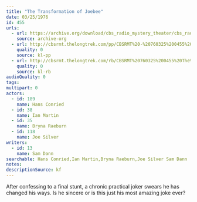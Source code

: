 ```yaml
---
title: "The Transformation of Joebee"
date: 03/25/1976
id: 455
urls: 
  - url: https://archive.org/download/cbs_radio_mystery_theater/cbs_radio_mystery_theater-0451-0500.zip/cbs_radio_mystery_theater-0451-0500%2Fcbsrmt_0455_the_transformation_of_joebee.mp3
    source: archive-org
  - url: http://cbsrmt.thelongtrek.com/pp/CBSRMT%20-%20760325%200455%20The%20Transformation%20of%20Joebee_pp.mp3
    quality: 0
    source: kl-pp
  - url: http://cbsrmt.thelongtrek.com/rb/CBSRMT%20760325%200455%20The%20Transformation%20of%20Joebee_wuwm%20recorded%208_10_76.mp3
    quality: 0
    source: kl-rb
audioQuality: 0
tags: 
multipart: 0
actors:  
  - id: 189
    name: Hans Conried  
  - id: 38
    name: Ian Martin  
  - id: 35
    name: Bryna Raeburn  
  - id: 118
    name: Joe Silver
writers:  
  - id: 13
    name: Sam Dann
searchable: Hans Conried,Ian Martin,Bryna Raeburn,Joe Silver Sam Dann
notes: 
descriptionSource: kf
---
```

After confessing to a final stunt, a chronic practical joker swears he has changed his ways. Is he sincere or is this just his most amazing joke ever?